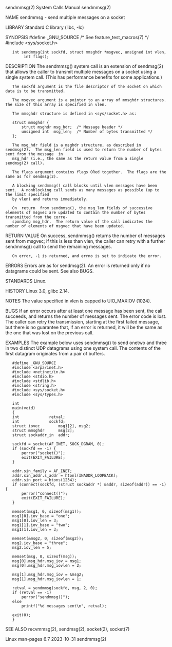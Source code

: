 sendmmsg(2)							      System Calls Manual							   sendmmsg(2)

NAME
       sendmmsg - send multiple messages on a socket

LIBRARY
       Standard C library (libc, -lc)

SYNOPSIS
       #define _GNU_SOURCE	   /* See feature_test_macros(7) */
       #include <sys/socket.h>

       int sendmmsg(int sockfd, struct mmsghdr *msgvec, unsigned int vlen,
		    int flags);

DESCRIPTION
       The  sendmmsg()	system call is an extension of sendmsg(2) that allows the caller to transmit multiple messages on a socket using a single system call.
       (This has performance benefits for some applications.)

       The sockfd argument is the file descriptor of the socket on which data is to be transmitted.

       The msgvec argument is a pointer to an array of mmsghdr structures.  The size of this array is specified in vlen.

       The mmsghdr structure is defined in <sys/socket.h> as:

	   struct mmsghdr {
	       struct msghdr msg_hdr;  /* Message header */
	       unsigned int  msg_len;  /* Number of bytes transmitted */
	   };

       The msg_hdr field is a msghdr structure, as described in sendmsg(2).  The msg_len field is used to return the number of bytes sent from the message  in
       msg_hdr (i.e., the same as the return value from a single sendmsg(2) call).

       The flags argument contains flags ORed together.	 The flags are the same as for sendmsg(2).

       A blocking sendmmsg() call blocks until vlen messages have been sent.  A nonblocking call sends as many messages as possible (up to the limit specified
       by vlen) and returns immediately.

       On  return  from sendmmsg(), the msg_len fields of successive elements of msgvec are updated to contain the number of bytes transmitted from the corre‐
       sponding msg_hdr.  The return value of the call indicates the number of elements of msgvec that have been updated.

RETURN VALUE
       On success, sendmmsg() returns the number of messages sent from msgvec; if this is less than vlen, the caller can retry with a further sendmmsg()  call
       to send the remaining messages.

       On error, -1 is returned, and errno is set to indicate the error.

ERRORS
       Errors are as for sendmsg(2).  An error is returned only if no datagrams could be sent.	See also BUGS.

STANDARDS
       Linux.

HISTORY
       Linux 3.0, glibc 2.14.

NOTES
       The value specified in vlen is capped to UIO_MAXIOV (1024).

BUGS
       If  an error occurs after at least one message has been sent, the call succeeds, and returns the number of messages sent.  The error code is lost.  The
       caller can retry the transmission, starting at the first failed message, but there is no guarantee that, if an error is returned, it will be  the  same
       as the one that was lost on the previous call.

EXAMPLES
       The  example  below  uses  sendmmsg() to send onetwo and three in two distinct UDP datagrams using one system call.  The contents of the first datagram
       originates from a pair of buffers.

       #define _GNU_SOURCE
       #include <arpa/inet.h>
       #include <netinet/in.h>
       #include <stdio.h>
       #include <stdlib.h>
       #include <string.h>
       #include <sys/socket.h>
       #include <sys/types.h>

       int
       main(void)
       {
	   int		       retval;
	   int		       sockfd;
	   struct iovec	       msg1[2], msg2;
	   struct mmsghdr      msg[2];
	   struct sockaddr_in  addr;

	   sockfd = socket(AF_INET, SOCK_DGRAM, 0);
	   if (sockfd == -1) {
	       perror("socket()");
	       exit(EXIT_FAILURE);
	   }

	   addr.sin_family = AF_INET;
	   addr.sin_addr.s_addr = htonl(INADDR_LOOPBACK);
	   addr.sin_port = htons(1234);
	   if (connect(sockfd, (struct sockaddr *) &addr, sizeof(addr)) == -1) {
	       perror("connect()");
	       exit(EXIT_FAILURE);
	   }

	   memset(msg1, 0, sizeof(msg1));
	   msg1[0].iov_base = "one";
	   msg1[0].iov_len = 3;
	   msg1[1].iov_base = "two";
	   msg1[1].iov_len = 3;

	   memset(&msg2, 0, sizeof(msg2));
	   msg2.iov_base = "three";
	   msg2.iov_len = 5;

	   memset(msg, 0, sizeof(msg));
	   msg[0].msg_hdr.msg_iov = msg1;
	   msg[0].msg_hdr.msg_iovlen = 2;

	   msg[1].msg_hdr.msg_iov = &msg2;
	   msg[1].msg_hdr.msg_iovlen = 1;

	   retval = sendmmsg(sockfd, msg, 2, 0);
	   if (retval == -1)
	       perror("sendmmsg()");
	   else
	       printf("%d messages sent\n", retval);

	   exit(0);
       }

SEE ALSO
       recvmmsg(2), sendmsg(2), socket(2), socket(7)

Linux man-pages 6.7							  2023-10-31								   sendmmsg(2)
